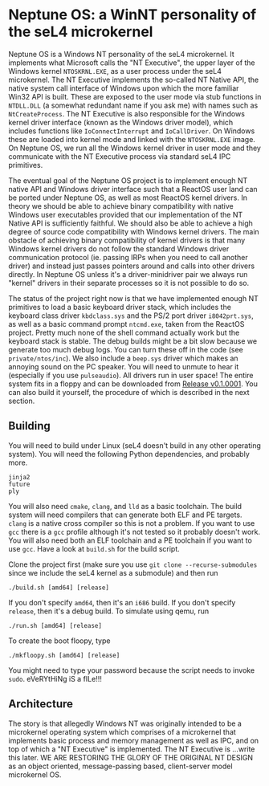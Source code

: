 # Neptune OS: a WinNT personality of the seL4 microkernel

Neptune OS is a Windows NT personality of the seL4 microkernel. It implements what
Microsoft calls the "NT Executive", the upper layer of the Windows kernel `NTOSKRNL.EXE`,
as a user process under the seL4 microkernel. The NT Executive implements the so-called
NT Native API, the native system call interface of Windows upon which the more familiar
Win32 API is built. These are exposed to the user mode via stub functions in `NTDLL.DLL`
(a somewhat redundant name if you ask me) with names such as `NtCreateProcess`. The NT
Executive is also responsible for the Windows kernel driver interface (known as the
Windows driver model), which includes functions like `IoConnectInterrupt` and `IoCallDriver`.
On Windows these are loaded into kernel mode and linked with the `NTOSKRNL.EXE` image.
On Neptune OS, we run all the Windows kernel driver in user mode and they communicate
with the NT Executive process via standard seL4 IPC primitives.

The eventual goal of the Neptune OS project is to implement enough NT native API and
Windows driver interface such that a ReactOS user land can be ported under Neptune OS,
as well as most ReactOS kernel drivers. In theory we should be able to achieve binary
compatibility with native Windows user executables provided that our implementation
of the NT Native API is sufficiently faithful. We should also be able to achieve a
high degree of source code compatibility with Windows kernel drivers. The main obstacle
of achieving binary compatibility of kernel drivers is that many Windows kernel drivers
do not follow the standard Windows driver communication protocol (ie. passing IRPs
when you need to call another driver) and instead just passes pointers around and
calls into other drivers directly. In Neptune OS unless it's a driver-minidriver pair
we always run "kernel" drivers in their separate processes so it is not possible to
do so.

The status of the project right now is that we have implemented enough NT primitives
to load a basic keyboard driver stack, which includes the keyboard class driver
`kbdclass.sys` and the PS/2 port driver `i8042prt.sys`, as well as a basic command
prompt `ntcmd.exe`, taken from the ReactOS project. Pretty much none of the shell
command actually work but the keyboard stack is stable. The debug builds might be
a bit slow because we generate too much debug logs. You can turn these off in the
code (see `private/ntos/inc`). We also include a `beep.sys` driver which makes an
annoying sound on the PC speaker. You will need to unmute to hear it (especially if
you use `pulseaudio`). All drivers run in user space! The entire system fits in a
floppy and can be downloaded from [Release v0.1.0001](https://github.com/cl91/NeptuneOS/releases/tag/v0.1.0001).
You can also build it yourself, the procedure
of which is described in the next section.

## Building

You will need to build under Linux (seL4 doesn't build in any other operating system).
You will need the following Python dependencies, and probably more.
```
jinja2
future
ply
```
You will also need `cmake`, `clang`, and `lld` as a basic toolchain. The build
system will need compilers that can generate both ELF and PE targets. `clang` is a
native cross compiler so this is not a problem. If you want to use `gcc` there is
a `gcc` profile although it's not tested so it probably doesn't work. You will also
need both an ELF toolchain and a PE toolchain if you want to use `gcc`. Have a look
at `build.sh` for the build script.

Clone the project first (make sure you use `git clone --recurse-submodules` since
we include the seL4 kernel as a submodule) and then run
```
./build.sh [amd64] [release]
```
If you don't specify `amd64`, then it's an `i686` build. If you don't specify
`release`, then it's a debug build. To simulate using qemu, run
```
./run.sh [amd64] [release]
```
To create the boot floopy, type
```
./mkfloopy.sh [amd64] [release]
```
You might need to type your password because the script needs to invoke `sudo`.
eVeRYtHiNg iS a fILe!!!

## Architecture

The story is that allegedly Windows NT was originally intended to be a microkernel
operating system which comprises of a microkernel that implements basic process and
memory management as well as IPC, and on top of which a "NT Executive" is implemented.
The NT Executive is
...write this later. WE ARE RESTORING THE GLORY OF THE ORIGINAL NT DESIGN as an
object oriented, message-passing based, client-server model microkernel OS.
